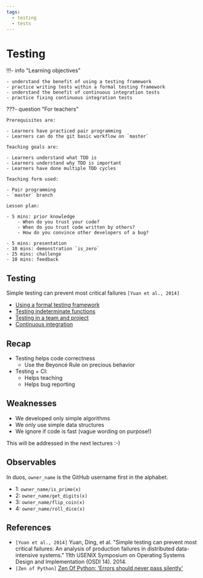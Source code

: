 ```yaml
---
tags:
  - testing
  - tests
---
```


# Testing

!!!- info "Learning objectives"

    - understand the benefit of using a testing framework
    - practice writing tests within a formal testing framework
    - understand the benefit of continuous integration tests
    - practice fixing continuous integration tests

???- question "For teachers"

    Prerequisites are:

    - Learners have practiced pair programming
    - Learners can do the git basic workflow on `master`

    Teaching goals are:

    - Learners understand what TDD is
    - Learners understand why TDD is important
    - Learners have done multiple TDD cycles

    Teaching form used:

    - Pair programming
    - `master` branch

    Lesson plan:

    - 5 mins: prior knowledge
        - When do you trust your code?
        - When do you trust code written by others?
        - How do you convince other developers of a bug?

    - 5 mins: presentation
    - 10 mins: demonstration `is_zero`
    - 25 mins: challenge
    - 10 mins: feedback

## Testing

Simple testing can prevent most critical failures `[Yuan et al., 2014]`

- [Using a formal testing framework](testing_framework.md)
- [Testing indeterminate functions](testing_indeterminate_functions.md)
- [Testing in a team and project](testing_in_a_team.md)
- [Continuous integration](../continuous_integration/README.md)

## Recap

- Testing helps code correctness
    - Use the Beyoncé Rule on precious behavior
- Testing + CI:
    - Helps teaching
    - Helps bug reporting

## Weaknesses

- We developed only simple algorithms
- We only use simple data structures
- We ignore if code is fast (vague wording on purpose!)

This will be addressed in the next lectures :-)

## Observables

In duos, `owner_name` is the GitHub username first in the alphabet.

- 1: `owner_name/is_prime(x)`
- 2: `owner_name/get_digits(x)`
- 3: `owner_name/flip_coin(x)`
- 4: `owner_name/roll_dice(x)`

## References

- `[Yuan et al., 2014]`
  Yuan, Ding, et al.
  "Simple testing can prevent most critical failures:
  An analysis of production failures in distributed data-intensive systems."
  11th USENIX Symposium on Operating Systems Design and Implementation
  (OSDI 14). 2014.
- `[Zen of Python]`
  [Zen Of Python: 'Errors should never pass silently'](https://peps.python.org/pep-0020/#the-zen-of-python)
